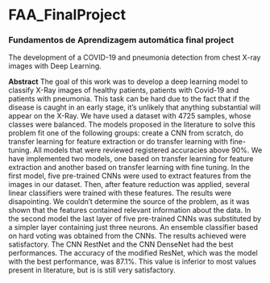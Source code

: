 # FAA_FinalProject
### Fundamentos de Aprendizagem automática final project
The development of a COVID-19 and pneumonia detection from
chest X-ray images with Deep Learning.

**Abstract**
The goal of this work was to develop a deep learning model to classify X-Ray images of
healthy patients, patients with Covid-19 and patients with pneumonia. This task can be hard due to the fact
that if the disease is caught in an early stage, it’s unlikely that anything substantial will appear on the X-Ray.
We have used a dataset with 4725 samples, whose classes were balanced.
The models proposed in the literature to solve this problem fit one of the following groups: create a CNN
from scratch, do transfer learning for feature extraction or do transfer learning with fine-tuning. All models
that were reviewed registered accuracies above 90%.
We have implemented two models, one based on transfer learning for feature extraction and another based
on transfer learning with fine tuning. In the first model, five pre-trained CNNs were used to extract features
from the images in our dataset. Then, after feature reduction was applied, several linear classifiers were
trained with these features. The results were disapointing. We couldn’t determine the source of the problem,
as it was shown that the features contained relevant information about the data.
In the second model the last layer of five pre-trained CNNs was substituted by a simpler layer containing
just three neurons. An ensemble classifier based on hard voting was obtained from the CNNs. The results
achieved were satisfactory. The CNN RestNet and the CNN DenseNet had the best performances. The
accuracy of the modified ResNet, which was the model with the best performance, was 87.1%. This value
is inferior to most values present in literature, but is is still very satisfactory.

